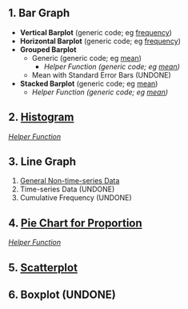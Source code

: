 ## 1. Bar Graph
- **Vertical Barplot** (generic code; eg [frequency]([SC]-Descriptive-Analytics/[SC]-Data-Visualisation/[M]-Vertical-Barplot.md))
- **Horizontal Barplot** (generic code; eg [frequency]([SC]-Descriptive-Analytics/[SC]-Data-Visualisation/[M]-Horizontal-Barplot.md))
- **Grouped Barplot**
  - Generic (generic code; eg [mean]([SC]-Descriptive-Analytics/[SC]-Data-Visualisation/[M]-Grouped-Barplot.md))
    - _Helper Function (generic code; eg [mean]([SC]-Descriptive-Analytics/[SC]-Data-Visualisation/[HF]-Grouped-Barplot-&-Frequency-Table.md))_
  - Mean with Standard Error Bars (UNDONE)
- **Stacked Barplot** (generic code; eg [mean]([SC]-Descriptive-Analytics/[SC]-Data-Visualisation/[M]-Stacked-Barplot.md))
  - _Helper Function (generic code; eg [mean]([SC]-Descriptive-Analytics/[SC]-Data-Visualisation/[HF]-Stacked-Barplot-&-Frequency-Table.md))_
## 2.  [Histogram]([SC]-Descriptive-Analytics/[SC]-Data-Visualisation/[M]-Histogram-&-Frequency-Table.md)
[_Helper Function_]([SC]-Descriptive-Analytics/[SC]-Data-Visualisation/[HF]-Histogram-&-Frequency-Table.md)
## 3. Line Graph
   1. [General Non-time-series Data]([SC]-Descriptive-Analytics/[SC]-Data-Visualisation/[M]-(non-TS)-Line-Graph.md)
   2. Time-series Data (UNDONE)
   3. Cumulative Frequency (UNDONE)
## 4. [Pie Chart for Proportion]([SC]-Descriptive-Analytics/[SC]-Data-Visualisation/[M]-(Prop)-Pie-Chart.md)
[_Helper Function_]([SC]-Descriptive-Analytics/[SC]-Data-Visualisation/[HF]-(Prop)-Pie-Chart-&-Frequency-Table.md)
## 5. [Scatterplot]([SC]-Descriptive-Analytics/[SC]-Data-Visualisation/[M]-Scatterplot.md)
## 6. Boxplot (UNDONE)

